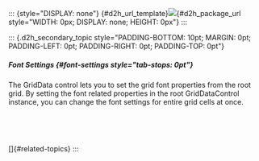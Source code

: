 ::: {style="DISPLAY: none"}
[](ms-xhelp:///?Id=d2h_url_template){#d2h_url_template}![](!package_url!){#d2h_package_url style="WIDTH: 0px; DISPLAY: none; HEIGHT: 0px"}
:::

::: {.d2h_secondary_topic style="PADDING-BOTTOM: 10pt; MARGIN: 0pt; PADDING-LEFT: 0pt; PADDING-RIGHT: 0pt; PADDING-TOP: 0pt"}
##### Font Settings {#font-settings style="tab-stops: 0pt"}

The GridData control lets you to set the grid font properties from the root grid. By setting the font related properties in the root GridDataControl instance, you can change the font settings for entire grid cells at once.

 

 

[]{#related-topics}
:::
